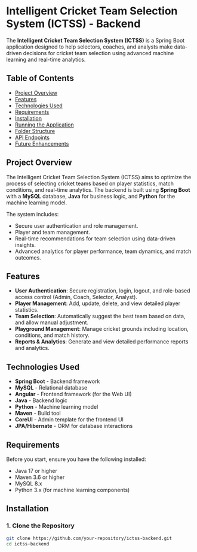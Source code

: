 # Intelligent Cricket Team Selection System (ICTSS) - Backend

The **Intelligent Cricket Team Selection System (ICTSS)** is a Spring Boot application designed to help selectors, coaches, and analysts make data-driven decisions for cricket team selection using advanced machine learning and real-time analytics.

## Table of Contents
- [Project Overview](#project-overview)
- [Features](#features)
- [Technologies Used](#technologies-used)
- [Requirements](#requirements)
- [Installation](#installation)
- [Running the Application](#running-the-application)
- [Folder Structure](#folder-structure)
- [API Endpoints](#api-endpoints)
- [Future Enhancements](#future-enhancements)

## Project Overview

The Intelligent Cricket Team Selection System (ICTSS) aims to optimize the process of selecting cricket teams based on player statistics, match conditions, and real-time analytics. The backend is built using **Spring Boot** with a **MySQL** database, **Java** for business logic, and **Python** for the machine learning model.

The system includes:
- Secure user authentication and role management.
- Player and team management.
- Real-time recommendations for team selection using data-driven insights.
- Advanced analytics for player performance, team dynamics, and match outcomes.

## Features

- **User Authentication**: Secure registration, login, logout, and role-based access control (Admin, Coach, Selector, Analyst).
- **Player Management**: Add, update, delete, and view detailed player statistics.
- **Team Selection**: Automatically suggest the best team based on data, and allow manual adjustment.
- **Playground Management**: Manage cricket grounds including location, conditions, and match history.
- **Reports & Analytics**: Generate and view detailed performance reports and analytics.

## Technologies Used

- **Spring Boot** - Backend framework
- **MySQL** - Relational database
- **Angular** - Frontend framework (for the Web UI)
- **Java** - Backend logic
- **Python** - Machine learning model
- **Maven** - Build tool
- **CoreUI** - Admin template for the frontend UI
- **JPA/Hibernate** - ORM for database interactions

## Requirements

Before you start, ensure you have the following installed:

- Java 17 or higher
- Maven 3.6 or higher
- MySQL 8.x
- Python 3.x (for machine learning components)

## Installation

### 1. Clone the Repository

```bash
git clone https://github.com/your-repository/ictss-backend.git
cd ictss-backend
